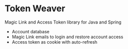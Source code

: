 # Token Weaver
Magic Link and Access Token library for Java and Spring

- Account database
- Magic Link emails to login and restore account access
- Access token as cookie with auto-refresh
  